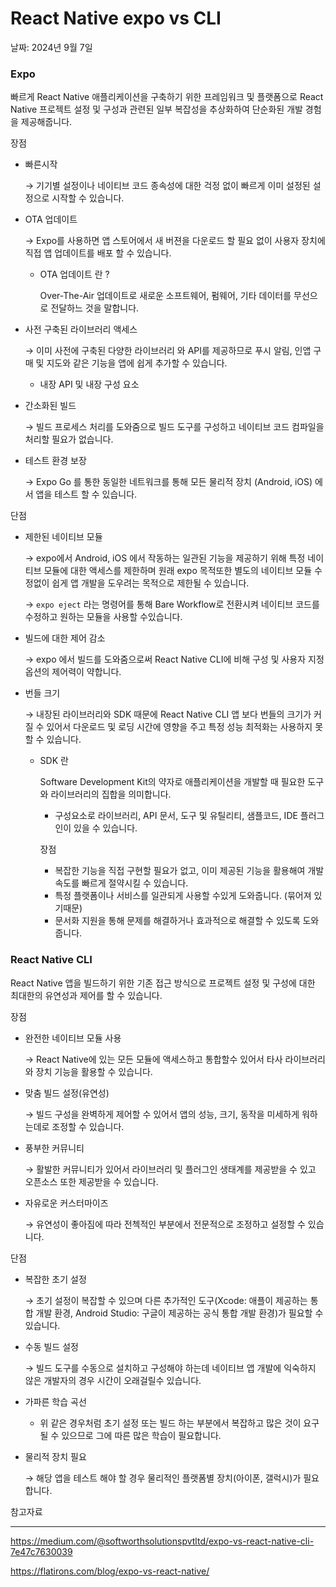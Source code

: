 # React Native expo vs CLI

날짜: 2024년 9월 7일

### Expo

빠르게 React Native 애플리케이션을 구축하기 위한 프레임워크 및 플랫폼으로 React Native 프로젝트 설정 및 구성과 관련된 일부 복잡성을 추상화하여 단순화된 개발 경험을 제공해줍니다.

장점

- 빠른시작
    
    → 기기별 설정이나 네이티브 코드 종속성에 대한 걱정 없이 빠르게 이미 설정된 설정으로 시작할 수 있습니다.
    
- OTA 업데이트
    
    → Expo를 사용하면 앱 스토어에서 새 버젼을 다운로드 할 필요 없이 사용자 장치에 직접 앱 업데이트를 배포 할 수 있습니다.
    
    - OTA 업데이트 란 ?
        
        Over-The-Air 업데이트로 새로운 소프트웨어, 펌웨어, 기타 데이터를 무선으로 전달하느 것을 말합니다. 
        
- 사전 구축된 라이브러리 액세스
    
    → 이미 사전에 구축된 다양한 라이브러리 와 API를 제공하므로 푸시 알림, 인앱 구매 및 지도와 같은 기능을 앱에 쉽게 추가할 수 있습니다.
    
    - 내장 API 및 내장 구성 요소
        
        
- 간소화된 빌드
    
    → 빌드 프로세스 처리를 도와줌으로 빌드 도구를 구성하고 네이티브 코드 컴파일을 처리할 필요가 없습니다.
    
- 테스트 환경 보장
    
    → Expo Go 를 통한 동일한 네트워크를 통해 모든 물리적 장치 (Android, iOS) 에서 앱을 테스트 할 수 있습니다.
    

단점

- 제한된 네이티브 모듈
    
    → expo에서 Android, iOS 에서 작동하는 일관된 기능을 제공하기 위해 특정 네이티브 모듈에 대한 액세스를 제한하며 원래 expo 목적또한 별도의 네이티브 모듈 수정없이 쉽게 앱 개발을 도우려는 목적으로 제한될 수 있습니다.
    
    →  `expo eject` 라는 명령어를 통해 Bare Workflow로 전환시켜 네이티브 코드를 수정하고 원하는 모듈을 사용할 수있습니다.
    
- 빌드에 대한 제어 감소
    
    → expo 에서 빌드를 도와줌으로써 React Native CLI에 비해 구성 및 사용자 지정 옵션의 제어력이 약합니다.
    
- 번들 크기
    
    → 내장된 라이브러리와 SDK 때문에 React Native CLI 앱 보다 번들의 크기가 커질 수 있어서 다운로드 및 로딩 시간에 영향을 주고 특정 성능 최적화는 사용하지 못할 수 있습니다.
    
    - SDK 란
        
        Software Development Kit의 약자로 애플리케이션을 개발할 때 필요한 도구와 라이브러리의 집합을 의미합니다.
        
        - 구성요소로 라이브러리, API 문서, 도구 및 유틸리티, 샘플코드, IDE 플러그인이 있을 수 있습니다.
        
        장점 
        
        - 복잡한 기능을 직접 구현할 필요가 없고, 이미 제공된 기능을 활용해여 개발 속도를 빠르게 절약시킬 수 있습니다.
        - 특정 플랫폼이나 서비스를 일관되게 사용할 수있게 도와줍니다. (묶어져 있기때문)
        - 문서화 지원을 통해 문제를 해결하거나 효과적으로 해결할 수 있도록 도와줍니다.

### **React Native CLI**

React Native 앱을 빌드하기 위한 기존 접근 방식으로 프로젝트 설정 및 구성에 대한 최대한의 유연성과 제어를 할 수 있습니다. 

장점

- 완전한 네이티브 모듈 사용
    
    → React Native에 있는 모든 모듈에 액세스하고 통합할수 있어서 타사 라이브러리와 장치 기능을 활용할 수 있습니다.
    
- 맞춤 빌드 설정(유연성)
    
    → 빌드 구성을 완벽하게 제어할 수 있어서 앱의 성능, 크기, 동작을 미세하게 워하는데로 조정할 수 있습니다.
    
- 풍부한 커뮤니티
    
    → 활발한 커뮤니티가 있어서 라이브러리 및 플러그인 생태계를 제공받을 수 있고 오픈소스 또한 제공받을 수 있습니다.
    
- 자유로운 커스터마이즈
    
    → 유연성이 좋아짐에 따라 전첵적인 부분에서 전문적으로 조정하고 설정할 수 있습니다.
    

단점

- 복잡한 초기 설정
    
    → 초기 설정이 복잡할 수 있으며 다른 추가적인 도구(Xcode: 애플이 제공하는 통합 개발 환경, Android Studio: 구글이 제공하는 공식 통합 개발 환경)가 필요할 수 있습니다. 
    
- 수동 빌드 설정
    
    → 빌드 도구를 수동으로 설치하고 구성해야 하는데 네이티브 앱 개발에 익숙하지 않은 개발자의 경우 시간이 오래걸릴수 있습니다.
    
- 가파른 학습 곡선
    - 위 같은 경우처럼 초기 설정 또는 빌드 하는 부분에서 복잡하고 많은 것이 요구될 수 있으므로 그에 따른 많은 학습이 필요합니다.
- 물리적 장치 필요
    
    → 해당 앱을 테스트 해야 할 경우 물리적인 플랫폼별 장치(아이폰, 갤럭시)가 필요합니다.
    

참고자료

---

https://medium.com/@softworthsolutionspvtltd/expo-vs-react-native-cli-7e47c7630039

https://flatirons.com/blog/expo-vs-react-native/